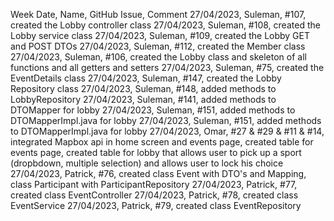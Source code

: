 Week Date, Name, GitHub Issue, Comment
27/04/2023, Suleman, #107, created the Lobby controller class
27/04/2023, Suleman, #108, created the Lobby service class
27/04/2023, Suleman, #109, created the Lobby GET and POST DTOs
27/04/2023, Suleman, #112, created the Member class
27/04/2023, Suleman, #106, created the Lobby class and skeleton of all functions and all getters and setters
27/04/2023, Suleman, #75, created the EventDetails class
27/04/2023, Suleman, #147, created the Lobby Repository class
27/04/2023, Suleman, #148, added methods to LobbyRepository
27/04/2023, Suleman, #141, added methods to DTOMapper for lobby
27/04/2023, Suleman, #151, added methods to DTOMapperImpl.java for lobby
27/04/2023, Suleman, #151, added methods to DTOMapperImpl.java for lobby
27/04/2023, Omar, #27 & #29 & #11 & #14, integrated Mapbox api in home screen and events page, created table for events page, created table for lobby that allows user to pick up a sport (dropbdown, multiple selection) and allows user to lock his choice
27/04/2023, Patrick, #76, created class Event with DTO's and Mapping, class Participant with ParticipantRepository
27/04/2023, Patrick, #77, created class EventController
27/04/2023, Patrick, #78, created class EventService
27/04/2023, Patrick, #79, created class EventRepository